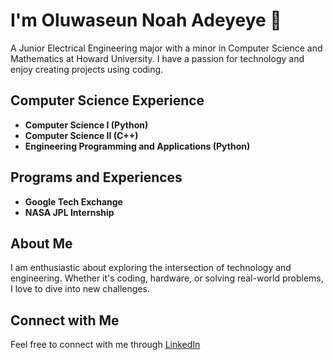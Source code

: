 # I'm Oluwaseun Noah Adeyeye 👋

A Junior Electrical Engineering major with a minor in Computer Science and Mathematics at Howard University. I have a passion for technology and enjoy creating projects using coding.

## Computer Science Experience

- **Computer Science I (Python)**
- **Computer Science II (C++)**
- **Engineering Programming and Applications (Python)**

## Programs and Experiences

- **Google Tech Exchange**
- **NASA JPL Internship**

## About Me

I am enthusiastic about exploring the intersection of technology and engineering. Whether it's coding, hardware, or solving real-world problems, I love to dive into new challenges.

## Connect with Me

Feel free to connect with me through [LinkedIn](https://www.linkedin.com/in/oluwaseun-adeyeye-84a2a7253/) 

<!-- Feel free to add more sections, projects, or personalize it further based on your preferences! -->
